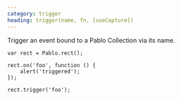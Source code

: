 ```yaml
---
category: trigger
heading: trigger(name, fn, [useCapture])
---
```


Trigger an event bound to a Pablo Collection via its name.

    var rect = Pablo.rect();

    rect.on('foo', function () {
        alert('triggered');
    });

    rect.trigger('foo');
